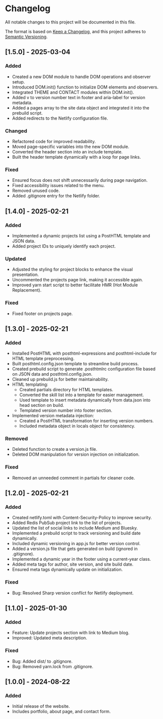 # Changelog

All notable changes to this project will be documented in this file.

The format is based on [Keep a Changelog](https://keepachangelog.com/), and this project adheres to [Semantic Versioning](https://semver.org/).

## [1.5.0] - 2025-03-04

### Added

- Created a new DOM module to handle DOM operations and observer setup.
- Introduced DOM.init() function to initialize DOM elements and observers.
- Integrated THEME and CONTACT modules within DOM.init().
- Added v to version number text in footer and aria-label for version metadata.
- Added a pages array to the site data object and integrated it into the prebuild script.
- Added redirects to the Netlify configuration file.

### Changed

- Refactored code for improved readability.
- Moved page-specific variables into the new DOM module.
- Converted the header section into an include template.
- Built the header template dynamically with a loop for page links.

### Fixed

- Ensured focus does not shift unnecessarily during page navigation.
- Fixed accessibility issues related to the menu.
- Removed unused code.
- Added .gitignore entry for the Netlify folder.

## [1.4.0] - 2025-02-21

### Added

- Implemented a dynamic projects list using a PostHTML template and JSON data.
- Added project IDs to uniquely identify each project.

### Updated

- Adjusted the styling for project blocks to enhance the visual presentation.
- Uncommented the projects page link, making it accessible again.
- Improved yarn start script to better facilitate HMR (Hot Module Replacement).

### Fixed

- Fixed footer on projects page.

## [1.3.0] - 2025-02-21

### Added

- Installed PostHTML with posthtml-expressions and posthtml-include for HTML template preprocessing.
- Built posthtml.config.json template to streamline build process.
- Created prebuild script to generate .posthtmlrc configuration file based on JSON data and posthtml.config.json.
- Cleaned up prebuild.js for better maintainability.
- HTML templating:
  - Created partials directory for HTML templates.
  - Converted the skill list into a template for easier management.
  - Used template to insert metadata dynamically from data.json into head section on build.
  - Templated version number into footer section.
- Implemented version metadata injection:
  - Created a PostHTML transformation for inserting version numbers.
  - Included metadata object in locals object for consistency.

### Removed

- Deleted function to create a version.js file.
- Deleted DOM manipulation for version injection on initialization.

### Fixed

- Removed an unneeded comment in partials for cleaner code.

## [1.2.0] - 2025-02-21

### Added

- Created netlify.toml with Content-Security-Policy to improve security.
- Added Redis PubSub project link to the list of projects.
- Updated the list of social links to include Medium and Bluesky.
- Implemented a prebuild script to track versioning and build date dynamically.
- Included dynamic versioning in app.js for better version control.
- Added a version.js file that gets generated on build (ignored in .gitignore).
- Implemented a dynamic year in the footer using a current-year class.
- Added meta tags for author, site version, and site build date.
- Ensured meta tags dynamically update on initialization.

### Fixed

- Bug: Resolved Sharp version conflict for Netlify deployment.

## [1.1.0] - 2025-01-30

### Added

- Feature: Update projects section with link to Medium blog.
- Improved: Updated meta description.

### Fixed

- Bug: Added dist/ to .gitignore.
- Bug: Removed yarn.lock from .gitignore.

## [1.0.0] - 2024-08-22

### Added

- Initial release of the website.
- Includes portfolio, about page, and contact form.
